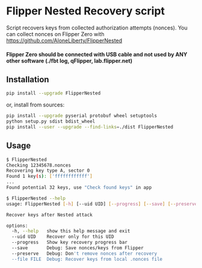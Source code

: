 # Flipper Nested Recovery script

Script recovers keys from collected authorization attempts (nonces).
You can collect nonces on Flipper Zero with https://github.com/AloneLiberty/FlipperNested

#### Flipper Zero should be connected with USB cable and not used by ANY other software (./fbt log, qFlipper, lab.flipper.net)

## Installation

```bash
pip install --upgrade FlipperNested
```

or, install from sources:
```bash
pip install --upgrade pyserial protobuf wheel setuptools
python setup.py sdist bdist_wheel
pip install --user --upgrade --find-links=./dist FlipperNested
```

## Usage

```bash
$ FlipperNested
Checking 12345678.nonces
Recovering key type A, sector 0
Found 1 key(s): ['ffffffffffff']
...
Found potential 32 keys, use "Check found keys" in app
```

```bash
$ FlipperNested --help
usage: FlipperNested [-h] [--uid UID] [--progress] [--save] [--preserve] [--file FILE]

Recover keys after Nested attack

options:
  -h, --help   show this help message and exit
  --uid UID    Recover only for this UID
  --progress   Show key recovery progress bar
  --save       Debug: Save nonces/keys from Flipper
  --preserve   Debug: Don't remove nonces after recovery
  --file FILE  Debug: Recover keys from local .nonces file
```